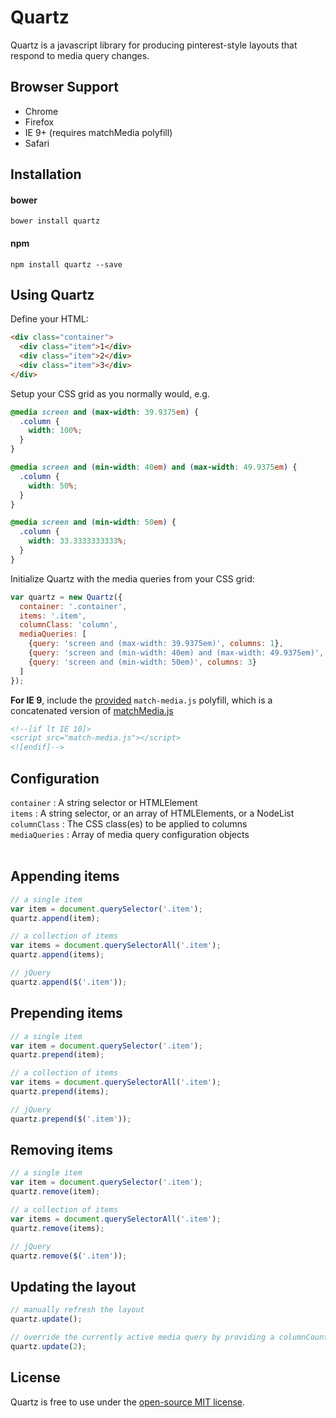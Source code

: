 # Quartz
Quartz is a javascript library for producing pinterest-style layouts that respond to media query changes.

## Browser Support
- Chrome
- Firefox
- IE 9+ (requires matchMedia polyfill)
- Safari

## Installation
#### bower
```
bower install quartz
```
#### npm
```
npm install quartz --save
```

## Using Quartz
Define your HTML:
```html
<div class="container">
  <div class="item">1</div>
  <div class="item">2</div>
  <div class="item">3</div>
</div>
```
Setup your CSS grid as you normally would, e.g.
```css
@media screen and (max-width: 39.9375em) {
  .column {
    width: 100%; 
  } 
}

@media screen and (min-width: 40em) and (max-width: 49.9375em) {
  .column {
    width: 50%; 
  } 
}

@media screen and (min-width: 50em) {
  .column {
    width: 33.3333333333%; 
  }
}
```
Initialize Quartz with the media queries from your CSS grid:
```javascript
var quartz = new Quartz({
  container: '.container',
  items: '.item',
  columnClass: 'column',
  mediaQueries: [
    {query: 'screen and (max-width: 39.9375em)', columns: 1},
    {query: 'screen and (min-width: 40em) and (max-width: 49.9375em)', columns: 2},
    {query: 'screen and (min-width: 50em)', columns: 3}
  ]
});
```

**For IE 9**, include the [provided](https://github.com/r-park/quartz/tree/master/dist) `match-media.js` polyfill, which is a concatenated version of [matchMedia.js](https://github.com/paulirish/matchMedia.js)
```html
<!--[if lt IE 10]>
<script src="match-media.js"></script>
<![endif]-->
```

## Configuration
`container` : A string selector or HTMLElement<br>
`items` : A string selector, or an array of HTMLElements, or a NodeList<br>
`columnClass` : The CSS class(es) to be applied to columns<br>
`mediaQueries` : Array of media query configuration objects<br><br>

## Appending items
```javascript
// a single item
var item = document.querySelector('.item');
quartz.append(item);

// a collection of items
var items = document.querySelectorAll('.item');
quartz.append(items);

// jQuery
quartz.append($('.item'));
```

## Prepending items
```javascript
// a single item
var item = document.querySelector('.item');
quartz.prepend(item);

// a collection of items
var items = document.querySelectorAll('.item');
quartz.prepend(items);

// jQuery
quartz.prepend($('.item'));
```

## Removing items
```javascript
// a single item
var item = document.querySelector('.item');
quartz.remove(item);

// a collection of items
var items = document.querySelectorAll('.item');
quartz.remove(items);

// jQuery
quartz.remove($('.item'));
```

## Updating the layout
```javascript
// manually refresh the layout
quartz.update();

// override the currently active media query by providing a columnCount
quartz.update(2);
```

## License
Quartz is free to use under the [open-source MIT license](https://github.com/r-park/quartz/blob/master/LICENSE).
